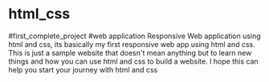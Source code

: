# html_css 
#first_complete_project
#web application
Responsive Web application using html and css, its basically my first responsive web app using html and css.
This is just a sample website that doesn't mean anything but to learn new things and how you can use html and css to build a website. 
I hope this can help you start your journey with html and css
